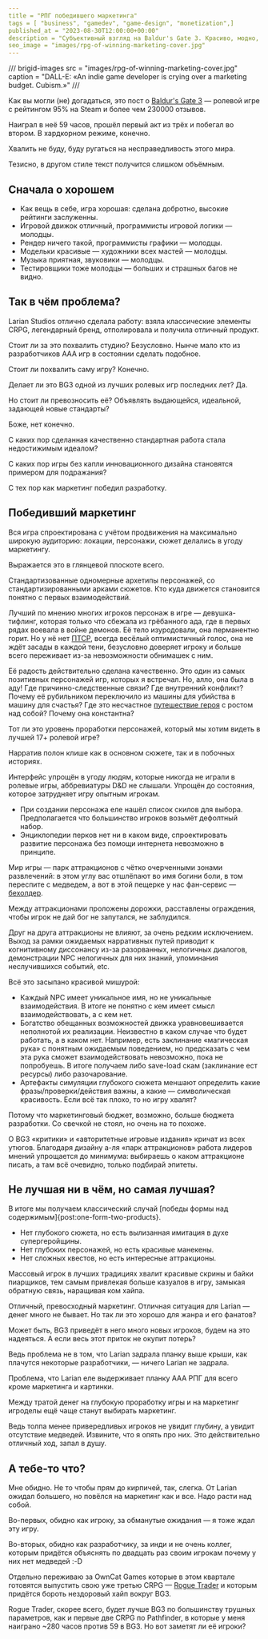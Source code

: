 ```yaml
---
title = "РПГ победившего маркетинга"
tags = [ "business", "gamedev", "game-design", "monetization",]
published_at = "2023-08-30T12:00:00+00:00"
description = "Субъективный взгляд на Baldur's Gate 3. Красиво, модно, без души."
seo_image = "images/rpg-of-winning-marketing-cover.jpg"
---
```


/// brigid-images
src = "images/rpg-of-winning-marketing-cover.jpg"
caption = "DALL-E: «An indie game developer is crying over a marketing budget. Cubism.»"
///

Как вы могли (не) догадаться, это пост о [Baldur's Gate 3](https://store.steampowered.com/app/1086940/Baldurs_Gate_3/) — ролевой игре с рейтингом 95% на Steam и более чем 230000 отзывов.

Наиграл в неё 59 часов, прошёл первый акт из трёх и побегал во втором. В хардкорном режиме, конечно.

Хвалить не буду, буду ругаться на несправедливость этого мира.

Тезисно, в другом стиле текст получится слишком объёмным.

<!-- more -->

## Сначала о хорошем

- Как вещь в себе, игра хорошая: сделана добротно, высокие рейтинги заслуженны.
- Игровой движок отличный, программисты игровой логики — молодцы.
- Рендер ничего такой, программисты графики — молодцы.
- Модельки красивые — художники всех мастей — молодцы.
- Музыка приятная, звуковики — молодцы.
- Тестировщики тоже молодцы — больших и страшных багов не видно.

## Так в чём проблема?

Larian Studios отлично сделала работу: взяла классические элементы CRPG, легендарный бренд, отполировала и получила отличный продукт.

Стоит ли за это похвалить студию? Безусловно. Нынче мало кто из разработчиков ААА игр в состоянии сделать подобное.

Стоит ли похвалить саму игру? Конечно.

Делает ли это BG3 одной из лучших ролевых игр последних лет? Да.

Но стоит ли превозносить её? Объявлять выдающейся, идеальной, задающей новые стандарты?

Боже, нет конечно.

С каких пор сделанная качественно стандартная работа стала недостижимым идеалом?

С каких пор игры без капли инновационного дизайна становятся примером для подражания?

С тех пор как маркетинг победил разработку.

## Победивший маркетинг

Вся игра спроектирована с учётом продвижения на максимально широкую аудиторию: локации, персонажи, сюжет делались в угоду маркетингу.

Выражается это в глянцевой плоскоте всего.

Стандартизованные одномерные архетипы персонажей, со стандартизированными арками сюжетов. Кто куда движется становится понятно с первых взаимодействий.

Лучший по мнению многих игроков персонаж в игре — девушка-тифлинг, которая только что сбежала из грёбанного ада, где в первых рядах воевала в войне демонов. Её тело изуродовали, она перманентно горит. Но у нё нет [ПТСР](https://ru.wikipedia.org/wiki/%D0%9F%D0%BE%D1%81%D1%82%D1%82%D1%80%D0%B0%D0%B2%D0%BC%D0%B0%D1%82%D0%B8%D1%87%D0%B5%D1%81%D0%BA%D0%BE%D0%B5_%D1%81%D1%82%D1%80%D0%B5%D1%81%D1%81%D0%BE%D0%B2%D0%BE%D0%B5_%D1%80%D0%B0%D1%81%D1%81%D1%82%D1%80%D0%BE%D0%B9%D1%81%D1%82%D0%B2%D0%BE), всегда весёлый оптимистичный голос, она не ждёт засады в каждой тени, безусловно доверяет игроку и больше всего переживает из-за невозможности обнимашек с ним.

Её радость действительно сделана качественно. Это один из самых позитивных персонажей игр, которых я встречал. Но, алло, она была в аду! Где причинно-следственные связи? Где внутренний конфликт? Почему её рубильником переключило из машины для убийства в машину для счастья? Где это несчастное [путешествие героя](https://en.wikipedia.org/wiki/Hero%27s_journey) с ростом над собой? Почему она константна?

Тот ли это уровень проработки персонажей, который мы хотим видеть в лучшей 17+ ролевой игре?

Нарратив полон клише как в основном сюжете, так и в побочных историях.

Интерфейс упрощён в угоду людям, которые никогда не играли в ролевые игры, аббревиатуры D&D не слышали. Упрощён до состояния, которое затрудняет игру опытным игрокам.

- При создании персонажа еле нашёл список скилов для выбора. Предполагается что большинство игроков возьмёт дефолтный набор.
- Энциклопедии перков нет ни в каком виде, спроектировать развитие персонажа без помощи интернета невозможно в принципе.

Мир игры — парк аттракционов с чётко очерченными зонами развлечений: в этом углу вас отшлёпают во имя богини боли, в том переспите с медведем, а вот в этой пещерке у нас фан-сервис — [бехолдер](https://en.wikipedia.org/wiki/Beholder_(Dungeons_%26_Dragons)).

Между аттракционами проложены дорожки, расставлены ограждения, чтобы игрок не дай бог не запутался, не заблудился.

Друг на друга аттракционы не влияют, за очень редким исключением. Выход за рамки ожидаемых нарративных путей приводит к когнитивному диссонансу из-за разорванных, нелогичных диалогов, демонстрации NPC нелогичных для них знаний, упоминания неслучившихся событий, etc.

Всё это засыпано красивой мишурой:

- Каждый NPC имеет уникальное имя, но не уникальные взаимодействия. В итоге не понятно с кем имеет смысл взаимодействовать, а с кем нет.
- Богатство обещанных возможностей движка уравновешивается неполнотой их реализации. Неизвестно в каком случае что будет работать, а в каком нет. Например, есть заклинание «магическая рука» с понятным ожидаемым поведением, но предсказать с чем эта рука сможет взаимодействовать невозможно, пока не попробуешь. В итоге получаем либо save-load скам (заклинание ест ресурсы) либо разочарование.
- Артефакты симуляции глубокого сюжета меншают определить какие фразы/проверки/действия важны, а какие — символическая красивость. Если всё так плохо, то но игру хвалят?

Потому что маркетинговый бюджет, возможно, больше бюджета разработки. Со свечкой не стоял, но очень на то похоже.

О BG3 «критики» и «авторитетные игровые издания» кричат из всех утюгов. Благодаря дизайну а-ля «парк аттракционов» работа лидеров мнений упрощается до минимума: выбираешь о каком аттракционе писать, а там всё очевидно, только подбирай эпитеты.

## Не лучшая ни в чём, но самая лучшая?

В итоге мы получаем классический случай [победы формы над содержимым]{post:one-form-two-products}.

- Нет глубокого сюжета, но есть вылизанная имитация в духе супергеройщины.
- Нет глубоких персонажей, но есть красивые манекены.
- Нет сложных квестов, но есть интересные аттракционы.

Массовый игрок в лучших традициях хвалит красивые скрины и байки пиарщиков, тем самым привлекая больше казуалов в игру, замыкая обратную связь, наращивая ком хайпа.

Отличный, превосходный маркетинг. Отличная ситуация для Larian — денег много не бывает. Но так ли это хорошо для жанра и его фанатов?

Может быть, BG3 приведёт в него много новых игроков, будем на это надеяться. А если весь этот приток не окупит потерь?

Ведь проблема не в том, что Larian задрала планку выше крыши, как плачутся некоторые разработчики, — ничего Larian не задрала.

Проблема, что Larian еле выдерживает планку ААА РПГ для всего кроме маркетинга и картинки.

Между тратой денег на глубокую проработку игры и на маркетинг игроделы ещё чаще станут выбирать маркетинг.

Ведь толпа менее привередливых игроков не увидит глубину, а увидит отсутствие медведей. Извините, что я опять про них. Это действительно отличный ход, запал в душу.

## А тебе-то что?

Мне обидно. Не то чтобы прям до кирпичей, так, слегка. От Larian ожидал большего, но повёлся на маркетинг как и все. Надо расти над собой.

Во-первых, обидно как игроку, за обманутые ожидания — я тоже ждал эту игру.

Во-вторых, обидно как разработчику, за инди и не очень коллег, которым придётся объяснять по двадцать раз своим игрокам почему у них нет медведей :-D

Отдельно переживаю за OwnCat Games которые в этом квартале готовятся выпустить свою уже третью CRPG — [Rogue Trader](https://store.steampowered.com/app/2186680/Warhammer_40000_Rogue_Trader/) и которым придётся бороть нездоровый хайп вокруг BG3.

Rogue Trader, скорее всего, будет лучше BG3 по большинству трушных параметров, как и первые две CRPG по Pathfinder, в которые у меня наиграно ~280 часов против 59 в BG3. Но вот заметят ли её игроки?
